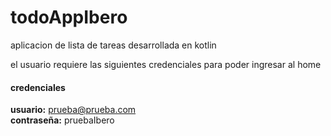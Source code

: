 # todoAppIbero
aplicacion de lista de tareas desarrollada en kotlin

el usuario requiere las siguientes credenciales
para poder ingresar al home

#### credenciales
__usuario:__ prueba@prueba.com  
__contraseña:__ pruebaIbero
